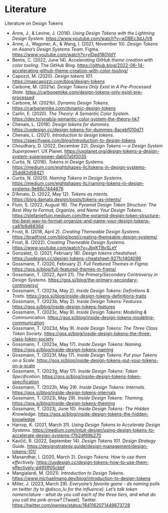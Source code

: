 # Literature

Literature on Design Tokens

- Anne, J., & Levine, J. (2016). _Using Design Tokens with the Lightning Design System_. <https://www.youtube.com/watch?v=wDBEc3dJJV8>
- Anne, J., Wagoner, A., & Wang, I. (2021, November 10). _Design Tokens on Asana’s Design Systems Team_. Figma. <https://www.youtube.com/watch?v=ylDed18OVdY>
- Bemis, C. (2022, June 14). _Accelerating GitHub theme creation with color tooling_. The GitHub Blog. <https://github.blog/2022-06-14-accelerating-github-theme-creation-with-color-tooling/>
- Capozzi, M. (2020). _Design tokens 101_. <https://maecapozzi.com/blog/design-tokens>
- Carbone, M. (2021a). _Design Tokens Only Exist In A Pre-Processed State_. <https://carbonemike.com/design-tokens-only-exist-pre-processed>
- Carbone, M. (2021b). _Dynamic Design Tokens_. <https://carbonemike.com/dynamic-design-tokens>
- Carlin, E. (2020). _The Theory: A Semantic Color System_. <https://dev.to/ynab/a-semantic-color-system-the-theory-hk7>
- Chenais, L. (2018). _Design tokens for dummies_. <https://uxdesign.cc/design-tokens-for-dummies-8acebf010d71>
- Chenais, L. (2021). _Introduction to design tokens_. <https://specifyapp.com/blog/introduction-to-design-tokens>
- Choudhary, D. (2022, December 22). _Design Tokens — a Design System Superpower!_. UX Planet. <https://uxplanet.org/design-tokens-a-design-system-superpower-dab07a5f0035>
- Curtis, N. (2016). _Tokens in Design Systems_. <https://medium.com/eightshapes-llc/tokens-in-design-systems-25dd82d58421>
- Curtis, N. (2020). _Naming Tokens in Design Systems_. <https://medium.com/eightshapes-llc/naming-tokens-in-design-systems-9e86c7444676>
- D’Amato, D. (2022, May 12). _Tokens as intents_. <https://blog.damato.design/posts/tokens-as-intents/>
- Fluin, S. (2022, August 16). _The Pyramid Design Token Structure: The Best Way to Format, Organize, and Name Your Design Tokens_. <https://stefaniefluin.medium.com/the-pyramid-design-token-structure-the-best-way-to-format-organize-and-name-your-design-tokens-ca81b9d8836d>
- Frost, B. (2018, April 2). _Creating Themeable Design Systems_. <https://bradfrost.com/blog/post/creating-themeable-design-systems/>
- Frost, B. (2022). _Creating Themeable Design Systems_. <https://www.youtube.com/watch?v=JbxKTBvSLeY>
- Gonzalez, O. (2021, February 18). _Design tokens cheatsheet_. <https://uxdesign.cc/design-tokens-cheatsheet-927fc1404099>
- Gossmann, T. (2020, February 2). _Full Featured Themes in Figma_. <https://gos.si/blog/full-featured-themes-in-figma/>
- Gossmann, T. (2022, April 21). _The Primary/Secondary Controversy in Design Systems_. <https://gos.si/blog/the-primary-secondary-controversy/>
- Gossmann, T. (2023a, May 2). _Inside Design Tokens: Definitions & Traits_. <https://gos.si/blog/inside-design-tokens-definitions-traits>
- Gossmann, T. (2023b, May 2). _Inside Design Tokens: Features_. <https://gos.si/blog/inside-design-tokens-features>
- Gossmann, T. (2023c, May 9). _Inside Design Tokens: Modeling & Communication_. <https://gos.si/blog/inside-design-tokens-modeling-communication>
- Gossmann, T. (2023d, May 9). _Inside Design Tokens: The Three Class Token Society_. <https://gos.si/blog/inside-design-tokens-the-three-class-token-society>
- Gossmann, T. (2023e, May 17). _Inside Design Tokens: Naming_. <https://gos.si/blog/inside-design-tokens-naming>
- Gossmann, T. (2023f, May 17). _Inside Design Tokens: Put your Tokens on a Scale_. <https://gos.si/blog/inside-design-tokens-put-your-tokens-on-a-scale>
- Gossmann, T. (2023g, May 17). _Inside Design Tokens: Token Specification_. <https://gos.si/blog/inside-design-tokens-token-specification>
- Gossmann, T. (2023h, May 29). _Inside Design Tokens: Internals_. <https://gos.si/blog/inside-design-tokens-internals>
- Gossmann, T. (2023i, May 29). _Inside Design Tokens: Theming_. <https://gos.si/blog/inside-design-tokens-theming>
- Gossmann, T. (2023j, June 10). _Inside Design Tokens: The Hidden Knowledge_. <https://gos.si/blog/inside-design-tokens-the-hidden-knowledge>
- Harrop, K. (2021, March 31). _Using Design Tokens to Accelerate Design Systems_. <https://medium.com/intuit-design/using-design-tokens-to-accelerate-design-systems-f7b2df69b270>
- Kavčič, R. (2022, September 14). _Design Tokens 101. Design Strategy Guide_. <https://designstrategy.guide/design-management/design-tokens-101/>
- Manandhar, I. (2020, March 2). _Design Tokens: How to use them effectively_. <https://uxdesign.cc/design-tokens-how-to-use-them-effectively-d495ff05cbbf>
- Mangialardi, M. (2021). _Introduction to Design Tokens_. <https://www.michaelmang.dev/blog/introduction-to-design-tokens>
- Miller, J. (2023, March 29). _Everyone’s favorite game - ds naming polls on twitter (ty to @disco_lu for the influence). Let’s talk token nomenclature - what do you call each of the three tiers, and what do you call the pink arrow?_ [Tweet]. Twitter. <https://twitter.com/pwnies/status/1641162071449673728>
